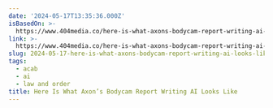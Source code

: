 ```yaml
---
date: '2024-05-17T13:35:36.000Z'
isBasedOn: >-
  https://www.404media.co/here-is-what-axons-bodycam-report-writing-ai-looks-like-draft-one/
link: >-
  https://www.404media.co/here-is-what-axons-bodycam-report-writing-ai-looks-like-draft-one/
slug: 2024-05-17-here-is-what-axons-bodycam-report-writing-ai-looks-like
tags:
  - acab
  - ai
  - law and order
title: Here Is What Axon’s Bodycam Report Writing AI Looks Like
---
```

 
